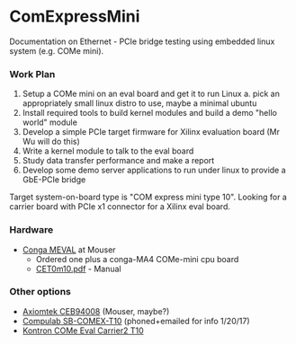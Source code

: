 # ComExpressMini
Documentation on Ethernet - PCIe bridge testing using embedded linux system (e.g. COMe mini).

### Work Plan

1. Setup a COMe mini on an eval board and get it to run Linux
 a. pick an appropriately small linux distro to use, maybe a minimal ubuntu
2. Install required tools to build kernel modules and build a demo "hello world" module
3. Develop a simple PCIe target firmware for Xilinx evaluation board (Mr Wu will do this)
4. Write a kernel module to talk to the eval board
5. Study data transfer performance and make a report
6. Develop some demo server applications to run under linux to provide a GbE-PCIe bridge

Target system-on-board type is "COM express mini type 10".
Looking for a carrier board with PCIe x1 connector for a Xilinx eval board.

### Hardware

 * [Conga MEVAL](http://www.congatec.com/fileadmin/user_upload/Documents/Datasheets/conga-MEVAL.pdf) at Mouser
   * Ordered one plus a conga-MA4 COMe-mini cpu board
   * [CET0m10.pdf](http://www.congatec.com/fileadmin/user_upload/Documents/Manual/CET0m10.pdf) - Manual


### Other options
 * [Axiomtek CEB94008](http://www.axiomtek.com/Default.aspx?MenuId=Products&FunctionId=ProductView&ItemId=6409&upcat=333) (Mouser, maybe?)
 * [Compulab SB-COMEX-T10](http://www.compulab.co.il/products/com-express/sb-comex-t10/) (phoned+emailed for info 1/20/17)
 * [Kontron COMe Eval Carrier2 T10](http://www.kontron.com/products/boards-and-standard-form-factors/com-express/starterkits-and-evaluation-boards/come-eval-carrier-t10-gen2.html)
